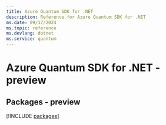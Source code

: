 ```yaml
---
title: Azure Quantum SDK for .NET
description: Reference for Azure Quantum SDK for .NET
ms.date: 09/17/2024
ms.topic: reference
ms.devlang: dotnet
ms.service: quantum
---
```

# Azure Quantum SDK for .NET - preview
## Packages - preview
[!INCLUDE [packages](quantum-index.md)]
